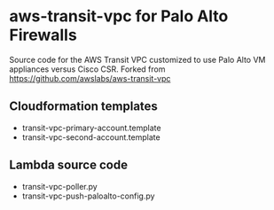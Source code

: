 # aws-transit-vpc for Palo Alto Firewalls
Source code for the AWS Transit VPC customized to use Palo Alto VM appliances versus Cisco CSR.
Forked from https://github.com/awslabs/aws-transit-vpc

## Cloudformation templates

- transit-vpc-primary-account.template
- transit-vpc-second-account.template

## Lambda source code

- transit-vpc-poller.py
- transit-vpc-push-paloalto-config.py
